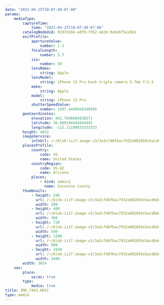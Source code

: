 ```yaml
---
date: "2023-04-25T10:07:40-07:00"
params:
    mediaType:
        captureTime:
            time: "2023-04-25T10:07:40-07:00"
        catalogNodeUid: 0197d166-a0f0-7952-ab3d-9a6a5f5ea5b1
        exifProfile:
            apertureValue:
                number: 1.5
            focalLength:
                number: 5.7
            iso:
                number: 50
            lensMake:
                string: Apple
            lensModel:
                string: iPhone 13 Pro back triple camera 5.7mm f/1.5
            make:
                string: Apple
            model:
                string: iPhone 13 Pro
            shutterSpeedValue:
                number: 1597.4440928348945
        geoCoordinates:
            elevation: 842.7646604938271
            latitude: 36.089194444444445
            longitude: -112.11190833333333
        height: 4032
        imageService:
            infoUrl: /~/blob-iiif-image-v3/3a3cf48fbac7932a902859cbacd6de5c387b892e3148198fce9f79aad9a9409e/info.json
        placesProfile:
            country:
                code: US
                name: United States
            countryRegion:
                code: US-AZ
                name: Arizona
            places:
                - kind: admin2
                  name: Coconino County
        thumbnails:
            - height: 240
              url: /~/blob-iiif-image-v3/3a3cf48fbac7932a902859cbacd6de5c387b892e3148198fce9f79aad9a9409e/full/180%2C240/0/default.jpg
              width: 180
            - height: 480
              url: /~/blob-iiif-image-v3/3a3cf48fbac7932a902859cbacd6de5c387b892e3148198fce9f79aad9a9409e/full/360%2C480/0/default.jpg
              width: 360
            - height: 720
              url: /~/blob-iiif-image-v3/3a3cf48fbac7932a902859cbacd6de5c387b892e3148198fce9f79aad9a9409e/full/540%2C720/0/default.jpg
              width: 540
            - height: 1280
              url: /~/blob-iiif-image-v3/3a3cf48fbac7932a902859cbacd6de5c387b892e3148198fce9f79aad9a9409e/full/960%2C1280/0/default.jpg
              width: 960
            - height: 1920
              url: /~/blob-iiif-image-v3/3a3cf48fbac7932a902859cbacd6de5c387b892e3148198fce9f79aad9a9409e/full/1440%2C1920/0/default.jpg
              width: 1440
        width: 3024
    nav:
        place:
            us/az: true
        type:
            media: true
title: IMG_7443.HEIC
type: media
---
```


